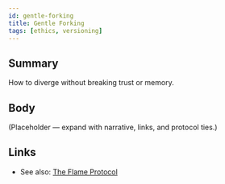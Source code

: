 ```yaml
---
id: gentle-forking
title: Gentle Forking
tags: [ethics, versioning]
---
```


## Summary
How to diverge without breaking trust or memory.

## Body
(Placeholder — expand with narrative, links, and protocol ties.)

## Links
- See also: [The Flame Protocol](./the-flame-protocol.md)
